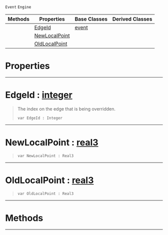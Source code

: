  `Event` `Engine`



|Methods|Properties|Base Classes|Derived Classes|
|---|---|---|---|
| |[ EdgeId](https://github.com/dragonCASTjosh/PlasmaDocs/blob/master/code_reference/class_reference/objectlinkpointchangedevent.markdown#edgeid-plasma-engine-docum)|[event](https://github.com/dragonCASTjosh/PlasmaDocs/blob/master/code_reference/class_reference/event.markdown)| |
| |[ NewLocalPoint](https://github.com/dragonCASTjosh/PlasmaDocs/blob/master/code_reference/class_reference/objectlinkpointchangedevent.markdown#newlocalpoint-plasma-engin)| | |
| |[ OldLocalPoint](https://github.com/dragonCASTjosh/PlasmaDocs/blob/master/code_reference/class_reference/objectlinkpointchangedevent.markdown#oldlocalpoint-plasma-engin)| | |


 #  Properties


---  
 #  EdgeId : [integer](https://github.com/dragonCASTjosh/PlasmaDocs/blob/master/code_reference/lightning_base_types/integer.markdown)

> The index on the edge that is being overridden.
> ``` lang=cpp, name=Lightning
> var EdgeId : Integer


---  
 #  NewLocalPoint : [real3](https://github.com/dragonCASTjosh/PlasmaDocs/blob/master/code_reference/lightning_base_types/real3.markdown)

> 
> ``` lang=cpp, name=Lightning
> var NewLocalPoint : Real3


---  
 #  OldLocalPoint : [real3](https://github.com/dragonCASTjosh/PlasmaDocs/blob/master/code_reference/lightning_base_types/real3.markdown)

> 
> ``` lang=cpp, name=Lightning
> var OldLocalPoint : Real3


---  
 #  Methods


---  
 

 
